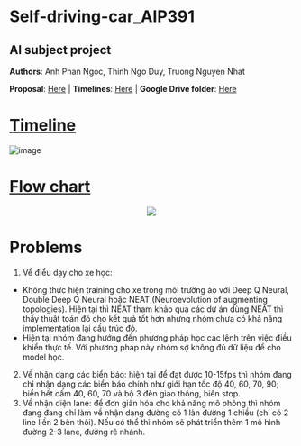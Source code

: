 # Self-driving-car_AIP391
## AI subject project

**Authors**: Anh Phan Ngoc, Thinh Ngo Duy, Truong Nguyen Nhat


**Proposal**: [Here](https://docs.google.com/document/d/1pJ-1mpVCfOzMSC11danirGs2GOsCmb-buNbJHjdytLo/edit?usp=sharing) |
**Timelines**: [Here](https://docs.google.com/spreadsheets/d/1tI2cD12YLB2aPiFoT3_adGZfaXKjOTtR2en1cJyj28g/edit?usp=sharing) | 
**Google Drive folder**: [Here](https://drive.google.com/drive/folders/14z2X1SkVipk8dSuBQIf7gDxpjtQ_vyRX?usp=sharing)


# [Timeline](https://docs.google.com/spreadsheets/d/1tI2cD12YLB2aPiFoT3_adGZfaXKjOTtR2en1cJyj28g/edit?usp=sharing)

![image](https://user-images.githubusercontent.com/105489258/169793574-2324b618-0e06-4782-bb65-7392558cce07.png)


# [Flow chart](https://app.diagrams.net/#G1B7SDmvY0hIDqaHdsrO-5gehTCWmqGAVJ)
<p align="center">
  <img src="https://user-images.githubusercontent.com/87382851/169862843-df417c02-97ff-485f-8590-8b3e131b3d97.png">
</p>


# Problems
1. Về điều dạy cho xe học:
- Không thực hiện training cho xe trong môi trường ảo với Deep Q Neural, Double Deep Q Neural hoặc NEAT (Neuroevolution of augmenting topologies). Hiện tại thì NEAT tham khảo qua các dự án dùng NEAT thì thấy thuật toán đó cho kết quả tốt hơn nhưng nhóm chưa có khả năng implementation lại cấu trúc đó.
- Hiện tại nhóm đang hướng đến phương pháp học các lệnh trên việc điều khiển thực tế. Với phương pháp này nhóm sợ không đủ dữ liệu để cho model học.
2. Về nhận dạng các biển báo: hiện tại để đạt được 10-15fps thì nhóm đang chỉ nhận dạng các biển báo chính như giới hạn tốc độ 40, 60, 70, 90; biển hết cấm 40, 60, 70 và bộ 3 đèn giao thông, biến stop.
3. Về nhận diện lane: để đơn giản hóa cho khả năng mô phỏng thì nhóm đang đang chỉ làm về nhận dạng đường có 1 làn đường 1 chiều (chỉ có 2 line liền 2 bên thôi). Nếu có thể thì nhóm sẽ phát triển thêm 1 mô hình đường 2-3 lane, đường rẽ nhánh.
